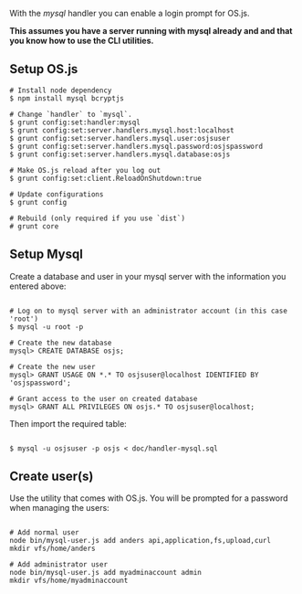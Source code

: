 With the *mysql* handler you can enable a login prompt for OS.js.

**This assumes you have a server running with mysql already and and that you know how to use the CLI utilities.**

## Setup OS.js

```
# Install node dependency
$ npm install mysql bcryptjs

# Change `handler` to `mysql`.
$ grunt config:set:handler:mysql
$ grunt config:set:server.handlers.mysql.host:localhost
$ grunt config:set:server.handlers.mysql.user:osjsuser
$ grunt config:set:server.handlers.mysql.password:osjspassword
$ grunt config:set:server.handlers.mysql.database:osjs

# Make OS.js reload after you log out
$ grunt config:set:client.ReloadOnShutdown:true

# Update configurations
$ grunt config

# Rebuild (only required if you use `dist`)
# grunt core

```

## Setup Mysql

Create a database and user in your mysql server with the information you entered above:

```

# Log on to mysql server with an administrator account (in this case 'root')
$ mysql -u root -p

# Create the new database
mysql> CREATE DATABASE osjs;

# Create the new user
mysql> GRANT USAGE ON *.* TO osjsuser@localhost IDENTIFIED BY 'osjspassword';

# Grant access to the user on created database
mysql> GRANT ALL PRIVILEGES ON osjs.* TO osjsuser@localhost;

```

Then import the required table:

```

$ mysql -u osjsuser -p osjs < doc/handler-mysql.sql

```

## Create user(s)

Use the utility that comes with OS.js. You will be prompted for a password when managing the users:

```

# Add normal user
node bin/mysql-user.js add anders api,application,fs,upload,curl
mkdir vfs/home/anders

# Add administrator user
node bin/mysql-user.js add myadminaccount admin
mkdir vfs/home/myadminaccount

```
